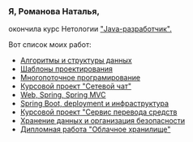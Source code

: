 ### Я, Романова Наталья,
окончила курс Нетологии ["Java-разработчик".](https://netology.ru/programs/java-developer?recommended_by=instant_search)

Вот список моих работ:
- [Алгоритмы и структуры данных]()
- [Шаблоны проектирования]()
- [Многопоточное програмирование]()
- [Курсовой проект "Сетевой чат"]()
- [Web, Spring, Spring MVC]()
- [Spring Boot, deployment и инфраструктура]()
- [Курсовой проект "Сервис перевода средств]()
- [Хранение данных и организация безопасности]()
- [Дипломная работа "Облачное хранилище"]()
